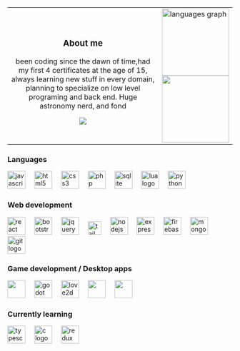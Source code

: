 

<table>
<tr>
<td>
  <div align='center'>
  <h3>About me </h3>
   <div>
    
  <p>
    been coding since the dawn of time,had my first 4 certificates at the age of 15, 
    always learning new stuff in every domain,  planning to specialize on low level programing  
    and back end.
    Huge astronomy nerd, and fond  
    
  </p> 
   </div>
  <img src="https://github.com/user-attachments/assets/2db561e4-ac18-49bf-9962-6328228bdb7f" align='center' >
    </div>
</td>
<td>
 <img src="https://github-readme-stats.vercel.app/api/top-langs?username=MythicalMayhem&locale=en&hide_title=true&layout=compact&card_width=320&langs_count=5&theme=dracula&hide_border=true" height="150" alt="languages graph"  /> <br />
        <img height="150" src="https://leetcard.jacoblin.cool/Ayhem?theme=nord&font=Urbanist"/>  
</td>


</tr>
</table>
<h3 align="left">Languages</h3>
<div  >
  <img src="https://cdn.jsdelivr.net/gh/devicons/devicon/icons/javascript/javascript-original.svg" height="40" alt="javascript logo"  />
  <img width="12" />
  <img src="https://cdn.jsdelivr.net/gh/devicons/devicon/icons/html5/html5-original.svg" height="40" alt="html5 logo"  />
  <img width="12" />
  <img src="https://cdn.jsdelivr.net/gh/devicons/devicon/icons/css3/css3-original.svg" height="40" alt="css3 logo"  />
  <img width="12" />
  <img src="https://cdn.jsdelivr.net/gh/devicons/devicon/icons/php/php-original.svg" height="40" alt="php logo"  />
  <img width="12" />
  <img src="https://cdn.jsdelivr.net/gh/devicons/devicon/icons/sqlite/sqlite-original.svg" height="40" alt="sqlite logo"  />
  <img width="12" />
  <img src="https://cdn.jsdelivr.net/gh/devicons/devicon/icons/lua/lua-original.svg" height="40" alt="lua logo"  />
  <img width="12" />
  <img src="https://cdn.jsdelivr.net/gh/devicons/devicon/icons/python/python-original.svg" height="40" alt="python logo"  />
  <img width="12" /> 
</div>
<h3 align="left">Web development</h3>
<div > 
  <img src="https://cdn.jsdelivr.net/gh/devicons/devicon/icons/react/react-original.svg" height="40" alt="react logo"  />
  <img width="12" />
  <img src="https://cdn.jsdelivr.net/gh/devicons/devicon/icons/bootstrap/bootstrap-original.svg" height="40" alt="bootstrap logo"  />
  <img width="12" />
  <img src="https://cdn.jsdelivr.net/gh/devicons/devicon/icons/jquery/jquery-original.svg" height="40" alt="jquery logo"  />
  <img width="12" />
  <img src="https://cdn.simpleicons.org/tailwindcss/06B6D4" height="30" alt="tailwindcss logo"  />
  <img width="12" />
  <img src="https://cdn.jsdelivr.net/gh/devicons/devicon/icons/nodejs/nodejs-original.svg" height="40" alt="nodejs logo"  />
  <img width="12" />
  <img src="https://cdn.jsdelivr.net/gh/devicons/devicon/icons/express/express-original.svg" height="40" alt="express logo"  />
  <img width="12" />
  <img src="https://cdn.jsdelivr.net/gh/devicons/devicon/icons/firebase/firebase-plain.svg" height="40" alt="firebase logo"  />
  <img width="12" />
  <img src="https://cdn.jsdelivr.net/gh/devicons/devicon/icons/mongodb/mongodb-original.svg" height="40" alt="mongodb logo"  />
  <img width="12" />
  <img src="https://cdn.jsdelivr.net/gh/devicons/devicon/icons/git/git-original.svg" height="40" alt="git logo"  />
</div>



<h3 align="left">Game development / Desktop apps</h3>
<div  >
<img src="https://create.roblox.com/docs/d846e58aa535bce73408dce0764cbdce9ae10ed1/assets/favicon.ico" height="40">
  <img width="12" />
  <img src="https://skillicons.dev/icons?i=godot" height="40" alt="godot logo"  />
    <img width="12" />
  <img src="https://love2d.org/favicon.ico?v=XBJe4KgJAz" height="40" alt="love2d logo"  />
  <img width="12" />
<img src="https://doc.qt.io/qtforpython-6/_static/qtforpython.ico" height="40">
<img width="12" />
<img src="https://pyglet.org/static/images/pyglet.png?h=fb5623cc" height="40">
</div>
 
 

<div align="left">
<h3 align="left">Currently learning</h3>
  <img src="https://cdn.jsdelivr.net/gh/devicons/devicon/icons/typescript/typescript-original.svg" height="40" alt="typescript logo"  />
  <img width="12" />
  <img src="https://skillicons.dev/icons?i=c" height="40" alt="c logo"  />
  <img width="12" />
  <img src="https://skillicons.dev/icons?i=redux" height="40" alt="redux logo"  />
</div>
 
